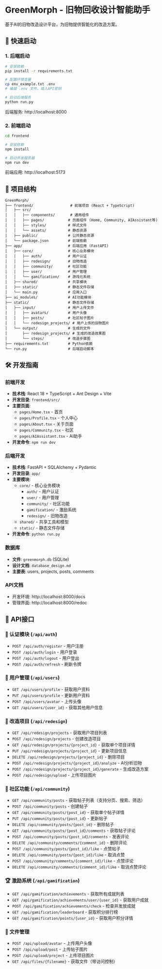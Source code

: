 # GreenMorph - 旧物回收设计智能助手

基于AI的旧物改造设计平台，为旧物提供智能化的改造方案。

## 🚀 快速启动

### 1. 后端启动
```bash
# 安装依赖
pip install -r requirements.txt

# 配置环境变量
cp env_example.txt .env
# 编辑 .env 文件，填入API密钥

# 启动后端服务
python run.py
```
后端服务: http://localhost:8000

### 2. 前端启动
```bash
cd frontend

# 安装依赖
npm install

# 启动开发服务器
npm run dev
```
前端应用: http://localhost:5173

## 📁 项目结构

```
GreenMorph/
├── frontend/                 # 前端项目 (React + TypeScript)
│   ├── src/
│   │   ├── components/       # 通用组件
│   │   ├── pages/           # 页面组件 (Home, Community, AIAssistant等)
│   │   ├── styles/          # 样式文件
│   │   └── assets/          # 静态资源
│   ├── public/              # 公共静态资源
│   └── package.json         # 前端依赖
├── app/                     # 后端应用 (FastAPI)
│   ├── core/                # 核心业务模块
│   │   ├── auth/            # 用户认证
│   │   ├── redesign/        # 旧物改造
│   │   ├── community/       # 社区功能
│   │   ├── user/            # 用户管理
│   │   └── gamification/    # 游戏化系统
│   ├── shared/              # 共享模块
│   ├── static/              # 静态文件存储
│   └── main.py              # 应用入口
├── ai_modules/              # AI功能模块
├── static/                  # 静态文件存储
│   ├── input/               # 用户上传文件
│   │   ├── avatars/         # 用户头像
│   │   ├── posts/           # 社区帖子图片
│   │   └── redesign_projects/ # 用户上传的旧物图片
│   └── output/              # 生成的文件
│       ├── redesign_projects/ # 生成的改造效果图
│       └── steps/           # 改造步骤图
├── requirements.txt         # Python依赖
└── run.py                   # 后端启动脚本
```

## 🛠️ 开发指南

### 前端开发
- **技术栈**: React 18 + TypeScript + Ant Design + Vite
- **开发目录**: `frontend/src/`
- **主要页面**: 
  - `pages/Home.tsx` - 首页
  - `pages/Profile.tsx` - 个人中心
  - `pages/About.tsx` - 关于页面
  - `pages/Community.tsx` - 社区
  - `pages/AIAssistant.tsx` - AI助手
- **开发命令**: `npm run dev`

### 后端开发
- **技术栈**: FastAPI + SQLAlchemy + Pydantic
- **开发目录**: `app/`
- **主要模块**:
  - `core/` - 核心业务模块
    - `auth/` - 用户认证
    - `user/` - 用户管理
    - `community/` - 社区功能
    - `gamification/` - 激励系统
    - `redesign/` - 旧物改造
  - `shared/` - 共享工具和模型
  - `static/` - 静态文件存储
- **开发命令**: `python run.py`

### 数据库
- **文件**: `greenmorph.db` (SQLite)
- **设计文档**: `database_design.md`
- **主要表**: users, projects, posts, comments

### API文档
- 开发环境: http://localhost:8000/docs
- 管理界面: http://localhost:8000/redoc

## 📡 API接口

### 🔐 认证模块 (`/api/auth`)
- `POST /api/auth/register` - 用户注册
- `POST /api/auth/login` - 用户登录
- `POST /api/auth/logout` - 用户登出
- `POST /api/auth/refresh` - 刷新令牌

### 👤 用户管理 (`/api/users`)
- `GET /api/users/profile` - 获取用户资料
- `PUT /api/users/profile` - 更新用户资料
- `POST /api/users/avatar` - 上传头像
- `GET /api/users/{user_id}` - 获取其他用户信息

### 🔧 改造项目 (`/api/redesign`)
- `GET /api/redesign/projects` - 获取用户项目列表
- `POST /api/redesign/projects` - 创建改造项目
- `GET /api/redesign/projects/{project_id}` - 获取单个项目详情
- `PUT /api/redesign/projects/{project_id}` - 更新项目信息
- `DELETE /api/redesign/projects/{project_id}` - 删除项目
- `POST /api/redesign/projects/{project_id}/analyze` - AI分析旧物
- `POST /api/redesign/projects/{project_id}/generate` - 生成改造方案
- `POST /api/redesign/upload` - 上传项目图片

### 👥 社区功能 (`/api/community`)
- `GET /api/community/posts` - 获取帖子列表（支持分页、搜索、筛选）
- `POST /api/community/posts` - 创建帖子
- `GET /api/community/posts/{post_id}` - 获取单个帖子详情
- `PUT /api/community/posts/{post_id}` - 更新帖子
- `DELETE /api/community/posts/{post_id}` - 删除帖子
- `GET /api/community/posts/{post_id}/comments` - 获取帖子评论
- `POST /api/community/posts/{post_id}/comments` - 发表评论
- `DELETE /api/community/comments/{comment_id}` - 删除评论
- `POST /api/community/posts/{post_id}/like` - 点赞帖子
- `DELETE /api/community/posts/{post_id}/like` - 取消点赞
- `POST /api/community/comments/{comment_id}/like` - 点赞评论
- `DELETE /api/community/comments/{comment_id}/like` - 取消点赞评论

### 🏆 激励系统 (`/api/gamification`)
- `GET /api/gamification/achievements` - 获取所有成就列表
- `GET /api/gamification/achievements/user/{user_id}` - 获取用户成就
- `POST /api/gamification/achievements/check` - 检查并发放成就
- `GET /api/gamification/leaderboard` - 获取积分排行榜
- `GET /api/gamification/points/{user_id}` - 获取用户积分详情

### 📁 文件管理
- `POST /api/upload/avatar` - 上传用户头像
- `POST /api/upload/post` - 上传帖子图片
- `POST /api/upload/project` - 上传项目图片
- `GET /api/files/{filename}` - 获取文件（带访问控制）

